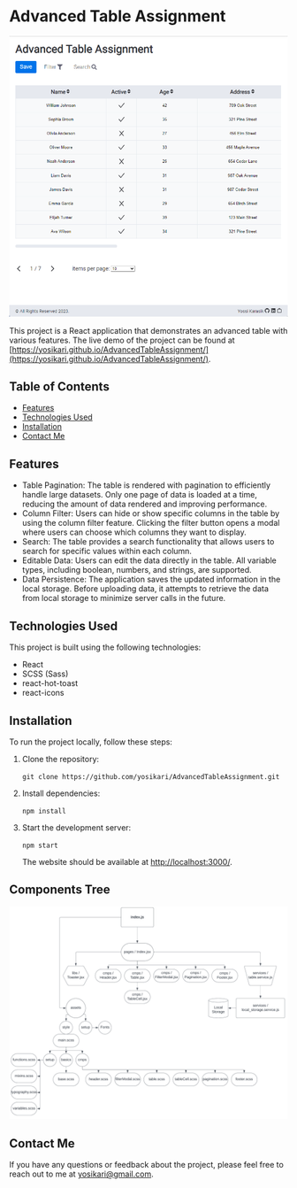 # Advanced Table Assignment

<img src="/readme-media/index.png" />

This project is a React application that demonstrates an advanced table with various features. The live demo of the project can be found at [https://yosikari.github.io/AdvancedTableAssignment/](https://yosikari.github.io/AdvancedTableAssignment/).

## Table of Contents

- [Features](#features)
- [Technologies Used](#technologies-used)
- [Installation](#installation)
- [Contact Me](#contact-me)

## Features

- Table Pagination: The table is rendered with pagination to efficiently handle large datasets. Only one page of data is loaded at a time, reducing the amount of data rendered and improving performance.
- Column Filter: Users can hide or show specific columns in the table by using the column filter feature. Clicking the filter button opens a modal where users can choose which columns they want to display.
- Search: The table provides a search functionality that allows users to search for specific values within each column.
- Editable Data: Users can edit the data directly in the table. All variable types, including boolean, numbers, and strings, are supported.
- Data Persistence: The application saves the updated information in the local storage. Before uploading data, it attempts to retrieve the data from local storage to minimize server calls in the future.

## Technologies Used

This project is built using the following technologies:

- React
- SCSS (Sass)
- react-hot-toast
- react-icons

## Installation

To run the project locally, follow these steps:

1. Clone the repository:

   `git clone https://github.com/yosikari/AdvancedTableAssignment.git`

2. Install dependencies:

   `npm install`

3. Start the development server:

   `npm start`

   The website should be available at [http://localhost:3000/](http://localhost:3000/).

## Components Tree
<img src="/readme-media/tree.png" weight='600'/>

## Contact Me

If you have any questions or feedback about the project, please feel free to reach out to me at yosikari@gmail.com.
